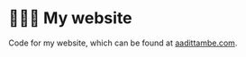 # 👨🏽‍💻 My website

Code for my website, which can be found at [aadittambe.com](https://aadittambe.com/).